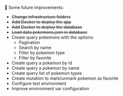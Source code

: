 📌 Some future improvements:
* ~~Change infrastructure folders~~
* ~~Add Docker to deploy the app~~
* ~~Add Docker to deploy the database~~
* ~~Load data pokemons.json in database~~  
* Create query pokemons with the options:
   - Pagination
   - Search by name
   - Filter by pokemon type
   - Filter by favorite
* Create query a pokemon by id
* Create query a pokemon by name
* Create query list of pokemon types
* Create mutation to mark/unmark pokemon as favorite
* Configure test environment
* Improve environment var configuration